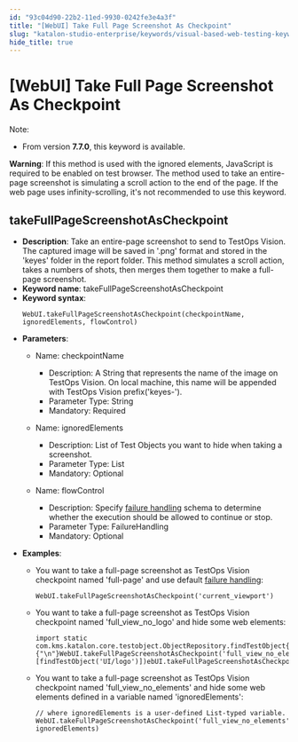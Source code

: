 ```yaml
---
id: "93c04d90-22b2-11ed-9930-0242fe3e4a3f"
title: "[WebUI] Take Full Page Screenshot As Checkpoint"
slug: "katalon-studio-enterprise/keywords/visual-based-web-testing-keywords/webui-take-full-page-screenshot-as-checkpoint"
hide_title: true
---
```


# <a id="id_0" class="anchor_top_offset"/><a id="ariaid-title1" class="anchor_top_offset"/>[WebUI] Take Full Page Screenshot As Checkpoint

<div xmlns="http://www.w3.org/1999/xhtml" className="p"><div className="note note note_note"><span className="note__title">Note:</span> 
    <ul className="ul"><li className="li">
        <p className="p">From version <strong className="ph b">7.7.0</strong>, this keyword is available.</p>
      </li></ul>
  </div><strong className="ph b">Warning</strong>: If this method is used with the ignored elements, JavaScript is required to be enabled on test browser. The method used to take an entire-page screenshot is simulating a scroll action to the end of the page. If the web page uses infinity-scrolling, it's not recommended to use this keyword.</div>

## <a id="id_0__id_1" class="anchor_top_offset"/>takeFullPageScreenshotAsCheckpoint

                        
<ul xmlns="http://www.w3.org/1999/xhtml" className="ul"><li className="li"> <strong className="ph b">Description</strong>: Take an entire-page screenshot to send to TestOps Vision. The captured image will be saved in '.png' format and stored in the 'keyes' folder in the report folder. This method simulates a scroll action, takes a numbers of shots, then merges them together to make a full-page screenshot.</li><li className="li"> <strong className="ph b">Keyword name</strong>: takeFullPageScreenshotAsCheckpoint</li><li className="li"> <strong className="ph b">Keyword syntax</strong>: <pre className="pre codeblock"><code>WebUI.takeFullPageScreenshotAsCheckpoint(checkpointName, ignoredElements, flowControl)</code></pre>   </li><li className="li">     <p className="p"> <strong className="ph b">Parameters</strong>:</p>     <ul className="ul"><li className="li">         <p className="p">Name: checkpointName</p>         <ul className="ul"><li className="li">Description: A String that represents the name of the image on TestOps Vision. On local machine, this name will be appended with TestOps Vision prefix('keyes-').</li><li className="li">Parameter Type: String</li><li className="li">Mandatory: Required</li></ul>       </li><li className="li">         <p className="p">Name: ignoredElements</p>         <ul className="ul"><li className="li">Description: List of Test Objects you want to hide when taking a screenshot.</li><li className="li">Parameter Type: List </li><li className="li">Mandatory: Optional</li></ul>       </li><li className="li">         <p className="p">Name: flowControl</p>         <ul className="ul"><li className="li">Description: Specify <a className="xref" href="/docs/katalon-studio-enterprise/error-management/test-maintenance/failure-handling">failure handling</a> schema to determine whether the execution should be allowed to continue or stop.</li><li className="li">Parameter Type: FailureHandling</li><li className="li">Mandatory: Optional</li></ul>       </li></ul>   </li><li className="li">     <p className="p"> <strong className="ph b">Examples</strong>:</p>     <ul className="ul"><li className="li">         <div className="p">You want to take a full-page screenshot as TestOps Vision checkpoint named 'full-page' and use default <a className="xref" href="/docs/katalon-studio-enterprise/error-management/test-maintenance/failure-handling">failure handling</a>:<pre className="pre codeblock"><code>WebUI.takeFullPageScreenshotAsCheckpoint('current_viewport')</code></pre></div>       </li><li className="li">         <div className="p">You want to take a full-page screenshot as TestOps Vision checkpoint named 'full_view_no_logo' and hide some web elements: <pre className="pre codeblock"><code>import static com.kms.katalon.core.testobject.ObjectRepository.findTestObject{"\n"}{"\n"}WebUI.takeFullPageScreenshotAsCheckpoint('full_view_no_elements', [findTestObject('UI/logo')])ebUI.takeFullPageScreenshotAsCheckpoint('current_viewport')</code></pre></div>       </li><li className="li">         <p className="p">You want to take a full-page screenshot as TestOps Vision checkpoint named 'full_view_no_elements' and hide some web elements defined in a variable named 'ignoredElements':</p>         <div className="p">           <pre className="pre codeblock"><code>// where ignoredElements is a user-defined List-typed variable. WebUI.takeFullPageScreenshotAsCheckpoint('full_view_no_elements', ignoredElements)</code></pre>         </div>       </li></ul>   </li></ul> 
        

